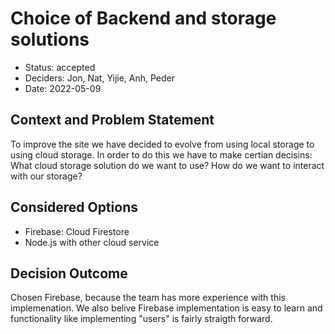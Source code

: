 # Choice of Backend and storage solutions

* Status: accepted
* Deciders: Jon, Nat, Yijie, Anh, Peder
* Date: 2022-05-09 

## Context and Problem Statement

To improve the site we have decided to evolve from using local storage to using cloud storage. In order to do this we have to make certian decisins: What cloud storage solution do we want to use? How do we want to interact with our storage?

## Considered Options

* Firebase: Cloud Firestore
* Node.js with other cloud service


## Decision Outcome

Chosen Firebase, because the team has more experience with this implemenation. We also belive Firebase implementation is easy to learn and functionality like implementing "users" is fairly straigth forward. 



